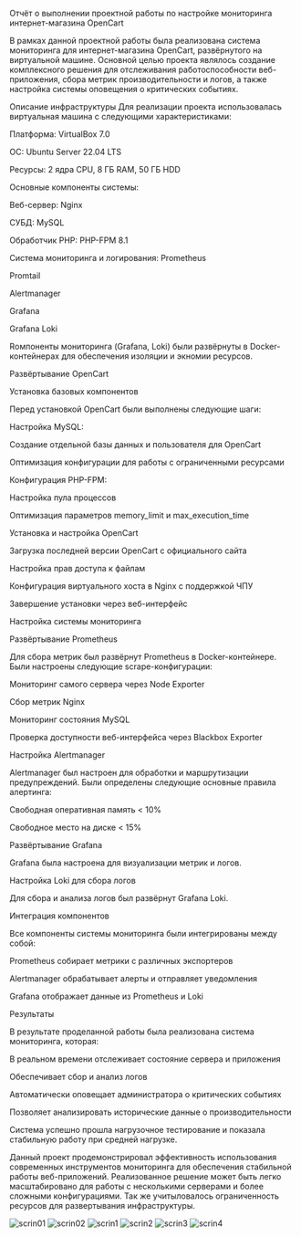 Отчёт о выполнении проектной работы по настройке мониторинга интернет-магазина OpenCart

В рамках данной проектной работы была реализована система мониторинга для интернет-магазина OpenCart, развёрнутого на виртуальной машине. Основной целью проекта являлось создание комплексного решения для отслеживания работоспособности веб-приложения, сбора метрик производительности и логов, а также настройка системы оповещения о критических событиях.

Описание инфраструктуры
Для реализации проекта использовалась виртуальная машина с следующими характеристиками:

Платформа: VirtualBox 7.0

ОС: Ubuntu Server 22.04 LTS

Ресурсы: 2 ядра CPU, 8 ГБ RAM, 50 ГБ HDD


Основные компоненты системы:

Веб-сервер: Nginx 

СУБД: MySQL 

Обработчик PHP: PHP-FPM 8.1


Система мониторинга и логирования:
Prometheus 

Promtail

Alertmanager 

Grafana

Grafana Loki

Rомпоненты мониторинга (Grafana, Loki) были развёрнуты в Docker-контейнерах для обеспечения изоляции и экномии ресурсов.


Развёртывание OpenCart

Установка базовых компонентов

Перед установкой OpenCart были выполнены следующие шаги:

Настройка MySQL:

Создание отдельной базы данных и пользователя для OpenCart

Оптимизация конфигурации для работы с ограниченными ресурсами

Конфигурация PHP-FPM:

Настройка пула процессов

Оптимизация параметров memory_limit и max_execution_time

Установка и настройка OpenCart

Загрузка последней версии OpenCart с официального сайта

Настройка прав доступа к файлам

Конфигурация виртуального хоста в Nginx с поддержкой ЧПУ

Завершение установки через веб-интерфейс


Настройка системы мониторинга

Развёртывание Prometheus

Для сбора метрик был развёрнут Prometheus в Docker-контейнере. Были настроены следующие scrape-конфигурации:

Мониторинг самого сервера через Node Exporter

Сбор метрик Nginx

Мониторинг состояния MySQL

Проверка доступности веб-интерфейса через Blackbox Exporter



Настройка Alertmanager

Alertmanager был настроен для обработки и маршрутизации предупреждений. Были определены следующие основные правила алертинга:

Свободная оперативная память < 10%

Свободное место на диске < 15%



Развёртывание Grafana

Grafana была настроена для визуализации метрик и логов. 



Настройка Loki для сбора логов

Для сбора и анализа логов был развёрнут Grafana Loki. 


Интеграция компонентов

Все компоненты системы мониторинга были интегрированы между собой:

Prometheus собирает метрики с различных экспортеров

Alertmanager обрабатывает алерты и отправляет уведомления

Grafana отображает данные из Prometheus и Loki



Результаты

В результате проделанной работы была реализована система мониторинга, которая:

В реальном времени отслеживает состояние сервера и приложения

Обеспечивает сбор и анализ логов

Автоматически оповещает администратора о критических событиях

Позволяет анализировать исторические данные о производительности

Система успешно прошла нагрузочное тестирование и показала стабильную работу при средней нагрузке.


Данный проект продемонстрировал эффективность использования современных инструментов мониторинга для обеспечения стабильной работы веб-приложений. Реализованное решение может быть легко масштабировано для 
работы с несколькими серверами и более сложными конфигурациями. Так же учитыловалось ограниченность ресурсов для развертывания инфраструктуры.



![scrin01](https://github.com/user-attachments/assets/c242b703-8b8d-451e-8ee1-b5a1b9e2c514)
![scrin02](https://github.com/user-attachments/assets/24652ed0-68bb-43a0-aba8-572330ef716c)
![scrin1](https://github.com/user-attachments/assets/525033c8-e342-4421-b234-2d9c2db8e66a)
![scrin2](https://github.com/user-attachments/assets/05521538-ebf8-45c6-bba1-1e5e3f8ce05d)
![scrin3](https://github.com/user-attachments/assets/171016de-1bb8-4f56-a513-adf121458cd8)
![scrin4](https://github.com/user-attachments/assets/63414df8-a30e-4b9a-88c4-fbcb60694679)



